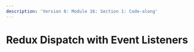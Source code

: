 ```yaml
---
description: 'Version 8: Module 16: Section 1: Code-along'
---
```


# Redux Dispatch with Event Listeners


